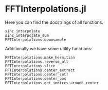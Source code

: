 # FFTInterpolations.jl

Here you can find the docstrings of all functions.

```@docs
sinc_interpolate
sinc_interpolate_sum
FFTInterpolations.downsample
```


Additionally we have some utility functions:
```@docs
FFTInterpolations.make_hermitian
FFTInterpolations.reverse_all
FFTInterpolations.slice
FFTInterpolations.center_extract
FFTInterpolations.center_set!
FFTInterpolations.center_pos
FFTInterpolations.get_indices_around_center
```
